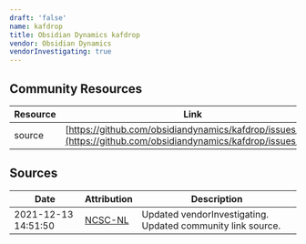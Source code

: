 ```yaml
---
draft: 'false'
name: kafdrop
title: Obsidian Dynamics kafdrop
vendor: Obsidian Dynamics
vendorInvestigating: true
---
```



## Community Resources
| Resource | Link |
| --- | --- |
| source | [https://github.com/obsidiandynamics/kafdrop/issues/315](https://github.com/obsidiandynamics/kafdrop/issues/315) |


## Sources
| Date | Attribution | Description |
| --- | --- | --- |
| 2021-12-13 14:51:50 | [NCSC-NL](https://github.com/NCSC-NL/log4shell/blob/main/software/README.md) | Updated vendorInvestigating. Updated community link source.  |
